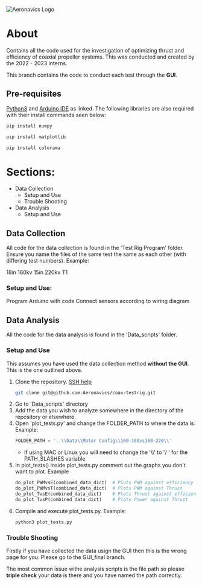 ![Aeronavics Logo](https://search.therobotreport.com/wp-content/uploads/2020/07/Aeronavics-Droidworx-NZ-334637.png)

# About
Contains all the code used for the investigation of optimizing thrust and efficiency of coaxial propeller systems. This was conducted and created by the 2022 - 2023 interns.

This branch contains the code to conduct each test through the **GUI**.

## Pre-requisites
[Python3](https://www.python.org/) and [Arduino IDE](https://www.arduino.cc/en/software) as linked. The following libraries are also required with their install commands seen below:

<!-- Libraries to install -->
```bash
pip install numpy
```

```bash
pip install matplotlib
```

```bash
pip install colorama
```

# Sections:
- Data Collection
  - Setup and Use 
  - Trouble Shooting
- Data Analysis 
  - Setup and Use

## Data Collection
All code for the data collection is found in the 'Test Rig Program' folder. Ensure you name the files of the same test the same as each other (with differing test numbers). Example:

18in 160kv 15in 220kv T1

### Setup and Use:

Program Arduino with code
Connect sensors according to wiring diagram

## Data Analysis

All the code for the data analysis is found in the 'Data_scripts' folder.

### Setup and Use
This assumes you have used the data collection method **without the GUI**. This is the one outlined above.
1. Clone the repository. [SSH help](https://docs.github.com/en/authentication/connecting-to-github-with-ssh/generating-a-new-ssh-key-and-adding-it-to-the-ssh-agent)
   ```bash
   git clone git@github.com:Aeronavics/coax-testrig.git
   ```
2. Go to 'Data_scripts' directory
3. Add the data you wish to analyze somewhere in the directory of the repository or elsewhere.
4. Open 'plot_tests.py' and change the FOLDER_PATH to where the data is. Example:
    ```python
    FOLDER_PATH = '..\\Data\\Motor Config\\160-160vs160-220\\'  
    ```
    - If using MAC or Linux you will need to change the '\\\\' to '/ ' for the PATH_SLASHES variable
5. In plot_tests() inside plot_tests.py comment out the graphs you don't want to plot. Example
    ```python
    do_plot_PWMvsE(combined_data_dict)  # Plots PWM against efficiency
    do_plot_PWMvsT(combined_data_dict)  # Plots PWM against Thrust
    do_plot_TvsE(combined_data_dict)    # Plots Thrust against efficiency
    do_plot_TvsP(combined_data_dict)    # Plots Power against Thrust
6. Compile and execute plot_tests.py. Example:
   ```bash
   python3 plot_tests.py
    ```
### Trouble Shooting

Firstly if you have collected the data usign the GUI then this is the wrong page for you. Please go to the GUI_final branch.

The most common issue withe analysis scripts is the file path so please **triple check** your data is there and you have named the path correctly.

